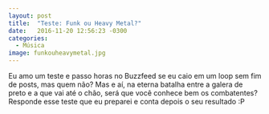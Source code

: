 ```yaml
---
layout: post
title:  "Teste: Funk ou Heavy Metal?"
date:   2016-11-20 12:56:23 -0300
categories:
  - Música
image: funkouheavymetal.jpg
---
```


Eu amo um teste e passo horas no Buzzfeed se eu caio em um loop sem fim de posts, mas quem não? Mas e aí, na eterna batalha entre a galera de preto e a que vai até o chão, será que você conhece bem os combatentes? Responde esse teste que eu preparei e conta depois o seu resultado :P


<script type="text/javascript" src="//cdn.playbuzz.com/widget/feed.js"></script>
<div class="pb_feed" data-embed-by="b47a826e-b5ef-4fcf-8051-e4ccf2e3e112" data-game="/eduardas11/funk-ou-heavy-metal" data-recommend="false" data-game-info="false" data-comments="false" ></div>

